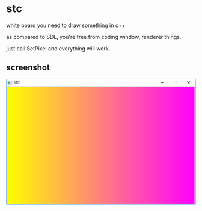 # stc
white board you need to draw something in c++

as compared to SDL, you're free from coding window, renderer things.

just call SetPixel and everything will work.

## screenshot
![Screenshot](Untitled-1.png)
